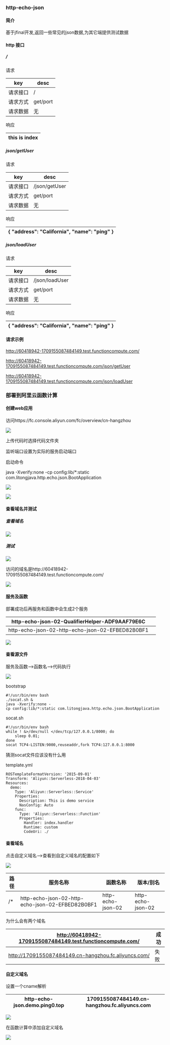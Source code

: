 ### http-echo-json

#### 简介

基于jfinal开发,返回一些常见的json数据,为其它端提供测试数据

#### http 接口

##### /

请求

| key      | desc     |
|----------|----------|
| 请求接口 | /        |
| 请求方式 | get/port |
| 请求数据 | 无       |

响应

| this is index |
|---------------|

##### json/getUser

请求

| key      | desc          |
|----------|---------------|
| 请求接口 | /json/getUser |
| 请求方式 | get/port      |
| 请求数据 | 无            |

响应

| { "address": "California", "name": "ping" } |
|---------------------------------------------|

##### json/loadUser

请求

| key      | desc           |
|----------|----------------|
| 请求接口 | /json/loadUser |
| 请求方式 | get/port       |
| 请求数据 | 无             |

响应

| { "address": "California", "name": "ping" } |
|---------------------------------------------|

#### 请求示例

http://60418942-1709155087484149.test.functioncompute.com/

http://60418942-1709155087484149.test.functioncompute.com/json/getUser

http://60418942-1709155087484149.test.functioncompute.com/json/loadUser

### 部署到阿里云函数计算

#### 创建web应用

访问https://fc.console.aliyun.com/fc/overview/cn-hangzhou

![](media/156d7e041d967333169473ec36eb17f7.png)

上传代码时选择代码文件夹

监听端口设置为实际的服务启动端口

启动命令

java -Xverify:none -cp config:lib/\*:static
com.litongjava.http.echo.json.BootApplication

![](media/eb02ed2b0c4d96c865b3c4e987222322.png)

![](media/89192d183bc764a66415a53de73fd23c.png)

#### 查看域名并测试

##### 查看域名

![](media/0c561b42ebf30f1fec69edcf1728e918.png)

##### 测试

![](media/2a9c25786abf48922914f4425414008e.png)

访问的域名是http://60418942-1709155087484149.test.functioncompute.com/

![](media/9ce092fece2946e0cb21f4628c65a992.png)

#### 服务及函数

部署成功后再服务和函数中会生成2个服务

| http-echo-json-02-QualifierHelper-ADF9AAF79E6C   |   |
|--------------------------------------------------|---|
| http-echo-json-02-http-echo-json-02-EFBED82B0BF1 |   |

![](media/1327b1040f196172e84fb6dfa02fa2be.png)

#### 查看源文件

服务及函数--\>函数名--\>代码执行

![](media/951245cb63749112a9e944d12dc1b682.png)

bootstrap
```
#!/usr/bin/env bash
./socat.sh &
java -Xverify:none -cp config:lib/*:static com.litongjava.http.echo.json.BootApplication
```

socat.sh
```
#!/usr/bin/env bash
while ! &>/dev/null </dev/tcp/127.0.0.1/8000; do
    sleep 0.01;
done
socat TCP4-LISTEN:9000,reuseaddr,fork TCP4:127.0.0.1:8000
```


猜测socat文件应该没有什么用

template.yml
```
ROSTemplateFormatVersion: '2015-09-01'
Transform: 'Aliyun::Serverless-2018-04-03'
Resources:
  demo:
    Type: 'Aliyun::Serverless::Service'
    Properties:
      Description: This is demo service
      NasConfig: Auto
    func:
      Type: 'Aliyun::Serverless::Function'
      Properties:
        Handler: index.handler
        Runtime: custom
        CodeUri: ./
```



#### 查看域名

点击自定义域名--\>查看到自定义域名的配置如下

![](media/b4643666fbc0cbdaecd0437ffcdea39f.png)

| 路径 | 服务名称                                         | 函数名称          | 版本/别名         |
|------|--------------------------------------------------|-------------------|-------------------|
| /\*  | http-echo-json-02-http-echo-json-02-EFBED82B0BF1 | http-echo-json-02 | http-echo-json-02 |

为什么会有两个域名

| http://60418942-1709155087484149.test.functioncompute.com/ | 成功 |
|------------------------------------------------------------|------|
| http://1709155087484149.cn-hangzhou.fc.aliyuncs.com/       | 失败 |

#### 自定义域名

设置一个cname解析

| http-echo-json.demo.ping0.top | 1709155087484149.cn-hangzhou.fc.aliyuncs.com |
|-------------------------------|----------------------------------------------|

![](media/c2344961c435d5c5c93d346b1696d3de.png)

在函数计算中添加自定义域名

![](media/815ae347dd6ae72ce9ad5fc1da9c0dda.png)

